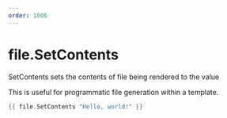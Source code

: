 ```yaml
---
order: 1006
---
```


<!-- Generated by tools/docgen. DO NOT EDIT. -->

# file.SetContents

SetContents sets the contents of file being rendered to the value

This is useful for programmatic file generation within a template.

```go
{{ file.SetContents "Hello, world!" }}
```
